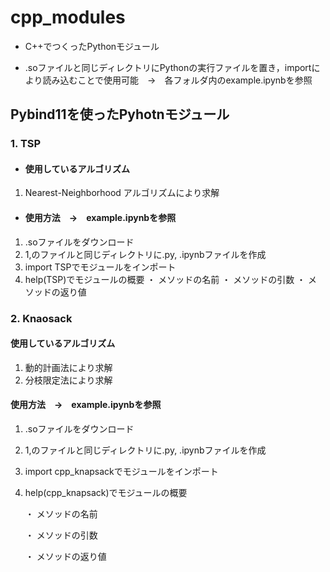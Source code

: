 # cpp_modules
* C++でつくったPythonモジュール

* .soファイルと同じディレクトリにPythonの実行ファイルを置き，importにより読み込むことで使用可能　→　各フォルダ内のexample.ipynbを参照

## Pybind11を使ったPyhotnモジュール
### 1. TSP
* #### 使用しているアルゴリズム
1. Nearest-Neighborhood アルゴリズムにより求解

* #### 使用方法　→　example.ipynbを参照
1. .soファイルをダウンロード
2. 1,のファイルと同じディレクトリに.py, .ipynbファイルを作成
3. import TSPでモジュールをインポート
4. help(TSP)でモジュールの概要
   ・ メソッドの名前
   ・ メソッドの引数
   ・ メソッドの返り値

### 2. Knaosack
#### 使用しているアルゴリズム
1. 動的計画法により求解
2. 分枝限定法により求解

#### 使用方法　→　example.ipynbを参照
1. .soファイルをダウンロード

2. 1,のファイルと同じディレクトリに.py, .ipynbファイルを作成

3. import cpp_knapsackでモジュールをインポート

4. help(cpp_knapsack)でモジュールの概要

   ・ メソッドの名前
  
   ・ メソッドの引数
  
   ・ メソッドの返り値
  
